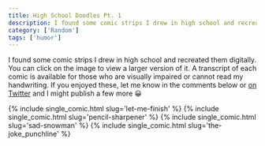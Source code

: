 ```yaml
---
title: High School Doodles Pt. 1
description: I found some comic strips I drew in high school and recreated them digitally.
category: ['Random']
tags: ['humor']
---
```


I found some comic strips I drew in high school and recreated them digitally. You can click on the image to view a larger version of it. A transcript of each comic is available for those who are visually impaired or cannot read my handwriting. If you enjoyed these, let me know in the comments below or [on Twitter](https://twitter.com/quangdaon) and I might publish a few more 😀

{% include single_comic.html slug='let-me-finish' %}
{% include single_comic.html slug='pencil-sharpener' %}
{% include single_comic.html slug='sad-snowman' %}
{% include single_comic.html slug='the-joke_punchline' %}